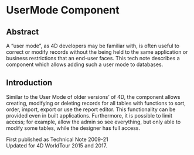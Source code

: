 # UserMode Component

## Abstract 
A “user mode”, as 4D developers may be familiar with, is often useful to correct or modify records without the being held to the same application or business restrictions that an end-user faces. This tech note describes a component which allows adding such a user mode to databases.  

## Introduction 
Similar to the User Mode of older versions’ of 4D, the component allows creating, modifying or deleting records for all tables with functions to sort, order, import, export or use the report editor. This functionality can be provided even in built applications. Furthermore, it is possible to limit access; for example, allow the admin so see everything, but only able to modify some tables, while the designer has full access.

First published as Technical Note 2009-21  
Updated for 4D WorldTour 2015 and 2017.
